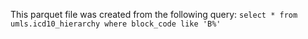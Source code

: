This parquet file was created from the following query:
`select * from umls.icd10_hierarchy where block_code like 'B%'`
